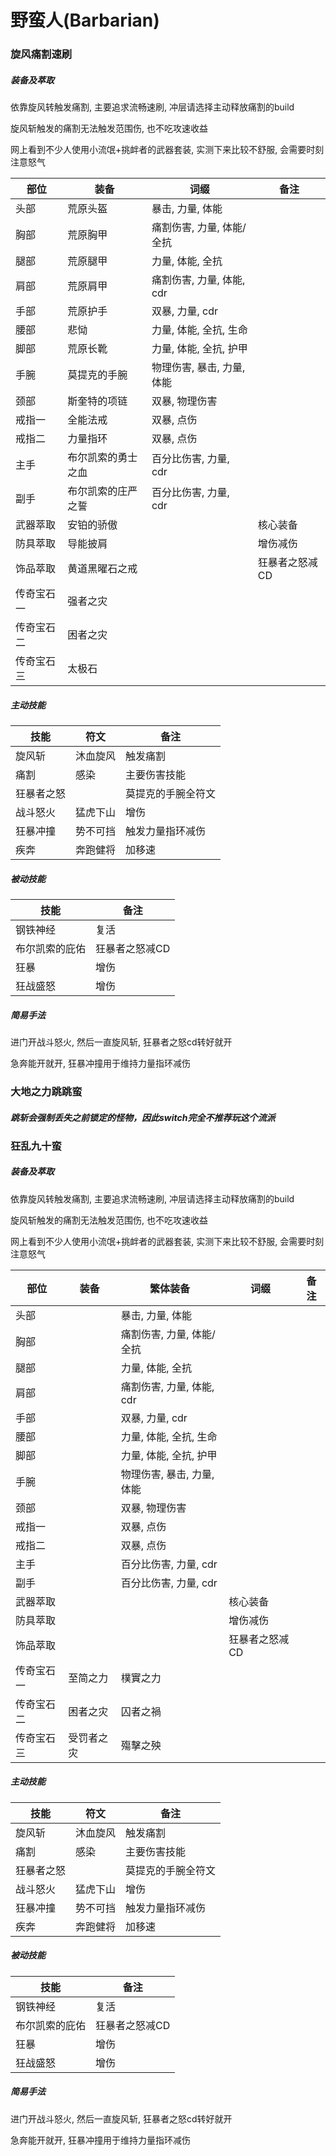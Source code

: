 # 野蛮人(Barbarian)

### 旋风痛割速刷

##### 装备及萃取

依靠旋风转触发痛割, 主要追求流畅速刷, 冲层请选择主动释放痛割的build

旋风斩触发的痛割无法触发范围伤, 也不吃攻速收益

网上看到不少人使用小流氓+挑衅者的武器套装, 实测下来比较不舒服, 会需要时刻注意怒气

| 部位 | 装备 | 词缀 | 备注 |
| ---- | ---- | ---- | ---- |
| 头部 | 荒原头盔 | 暴击, 力量, 体能 |  |
| 胸部 | 荒原胸甲 | 痛割伤害, 力量, 体能/全抗 |  |
| 腿部 | 荒原腿甲 | 力量, 体能, 全抗 |  |
| 肩部 | 荒原肩甲 | 痛割伤害, 力量, 体能, cdr |  |
| 手部 | 荒原护手 | 双暴, 力量, cdr |  |
| 腰部 | 悲恸 | 力量, 体能, 全抗, 生命 |  |
| 脚部 | 荒原长靴 | 力量, 体能, 全抗, 护甲 |  |
| 手腕 | 莫提克的手腕 | 物理伤害, 暴击, 力量, 体能 |  |
| 颈部 | 斯奎特的项链 | 双暴, 物理伤害 |  |
| 戒指一 | 全能法戒 | 双暴, 点伤 |  |
| 戒指二 | 力量指环 | 双暴, 点伤 |  |
| 主手 | 布尔凯索的勇士之血 | 百分比伤害, 力量, cdr |  |
| 副手 | 布尔凯索的庄严之誓 | 百分比伤害, 力量, cdr |  |
| 武器萃取 | 安铂的骄傲 |  | 核心装备 |
| 防具萃取 | 导能披肩 |  | 增伤减伤 |
| 饰品萃取 | 黄道黑曜石之戒 |  | 狂暴者之怒减CD |
| 传奇宝石一 | 强者之灾 |  |  |
| 传奇宝石二 | 困者之灾 |  |  |
| 传奇宝石三 | 太极石 |  |  |

##### 主动技能

| 技能 | 符文 | 备注 |
| ---- | ---- | ---- |
| 旋风斩 | 沐血旋风 | 触发痛割 |
| 痛割 | 感染 | 主要伤害技能 |
| 狂暴者之怒 |  | 莫提克的手腕全符文 |
| 战斗怒火 | 猛虎下山 | 增伤 |
| 狂暴冲撞 | 势不可挡 | 触发力量指环减伤 |
| 疾奔 | 奔跑健将 | 加移速 |


##### 被动技能

| 技能 | 备注 |
| ---- | ---- |
| 钢铁神经 | 复活 |
| 布尔凯索的庇佑 | 狂暴者之怒减CD |
| 狂暴 | 增伤 |
| 狂战盛怒 | 增伤 |

##### 简易手法
进门开战斗怒火, 然后一直旋风斩, 狂暴者之怒cd转好就开

急奔能开就开, 狂暴冲撞用于维持力量指环减伤


### 大地之力跳跳蛮

##### 跳斩会强制丢失之前锁定的怪物，因此switch完全不推荐玩这个流派


### 狂乱九十蛮

##### 装备及萃取

依靠旋风转触发痛割, 主要追求流畅速刷, 冲层请选择主动释放痛割的build

旋风斩触发的痛割无法触发范围伤, 也不吃攻速收益

网上看到不少人使用小流氓+挑衅者的武器套装, 实测下来比较不舒服, 会需要时刻注意怒气

| 部位 | 装备 | 繁体装备 | 词缀 | 备注 |
| ---- | ---- | ---- | ---- | ---- |
| 头部 |  | 暴击, 力量, 体能 |  |
| 胸部 |  | 痛割伤害, 力量, 体能/全抗 |  |
| 腿部 |  | 力量, 体能, 全抗 |  |
| 肩部 |  | 痛割伤害, 力量, 体能, cdr |  |
| 手部 |  | 双暴, 力量, cdr |  |
| 腰部 |  | 力量, 体能, 全抗, 生命 |  |
| 脚部 |  | 力量, 体能, 全抗, 护甲 |  |
| 手腕 |  | 物理伤害, 暴击, 力量, 体能 |  |
| 颈部 |  | 双暴, 物理伤害 |  |
| 戒指一 |  | 双暴, 点伤 |  |
| 戒指二 |  | 双暴, 点伤 |  |
| 主手 |  | 百分比伤害, 力量, cdr |  |
| 副手 |  | 百分比伤害, 力量, cdr |  |
| 武器萃取 |  |  | 核心装备 |
| 防具萃取 |  |  | 增伤减伤 |
| 饰品萃取 |  |  | 狂暴者之怒减CD |
| 传奇宝石一 | 至简之力 | 樸實之力 |  |
| 传奇宝石二 | 困者之灾 | 囚者之禍 |  |
| 传奇宝石三 | 受罚者之灾 | 殤擊之殃 |  |

##### 主动技能

| 技能 | 符文 | 备注 |
| ---- | ---- | ---- |
| 旋风斩 | 沐血旋风 | 触发痛割 |
| 痛割 | 感染 | 主要伤害技能 |
| 狂暴者之怒 |  | 莫提克的手腕全符文 |
| 战斗怒火 | 猛虎下山 | 增伤 |
| 狂暴冲撞 | 势不可挡 | 触发力量指环减伤 |
| 疾奔 | 奔跑健将 | 加移速 |


##### 被动技能

| 技能 | 备注 |
| ---- | ---- |
| 钢铁神经 | 复活 |
| 布尔凯索的庇佑 | 狂暴者之怒减CD |
| 狂暴 | 增伤 |
| 狂战盛怒 | 增伤 |

##### 简易手法
进门开战斗怒火, 然后一直旋风斩, 狂暴者之怒cd转好就开

急奔能开就开, 狂暴冲撞用于维持力量指环减伤